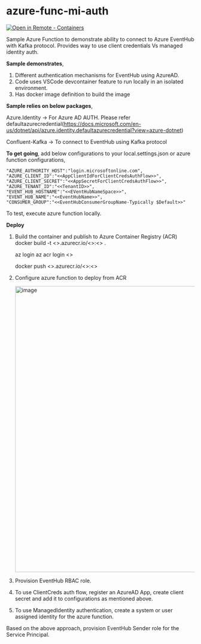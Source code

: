 # azure-func-mi-auth
[![Open in Remote - Containers](https://img.shields.io/static/v1?label=Remote%20-%20Containers&message=Open&color=blue&logo=visualstudiocode)](https://vscode.dev/redirect?url=vscode://azurefunc-eventhub-managedidentity-auth.remote-containers/cloneInVolume?https://github.com/rajkalemsft/azurefunc-eventhub-managedidentity-auth)

Sample Azure Function to demonstrate ability to connect to Azure EventHub with Kafka protocol. Provides way to use client credentials Vs managed identity auth.

**Sample demonstrates**, 
1. Different authentication mechanisms for EventHub using AzureAD. 
2. Code uses VSCode devcontainer feature to run locally in an isolated environment.
3. Has docker image definition to build the image

**Sample relies on below packages**,

Azure.Identity -> For Azure AD AUTH. Please refer defaultazurecredential(https://docs.microsoft.com/en-us/dotnet/api/azure.identity.defaultazurecredential?view=azure-dotnet)

Confluent-Kafka -> To connect to EventHub using Kafka protocol

**To get going**, add below configurations to your local.settings.json or azure function configurations,

    "AZURE_AUTHORITY_HOST":"login.microsoftonline.com",
    "AZURE_CLIENT_ID":"<<AppClientIdForClientCredsAuthFlow>>",
    "AZURE_CLIENT_SECRET":"<<AppSecretForClientCredsAuthFlow>>",
    "AZURE_TENANT_ID":"<<TenantID>>",
    "EVENT_HUB_HOSTNAME":"<<EVentHubNameSpace>>",
    "EVENT_HUB_NAME":"<<EventHubName>>",
    "CONSUMER_GROUP":"<<EventHubConsumerGroupName-Typically $Default>>"
    
To test, execute azure function locally. 

**Deploy**
1. Build the container and publish to Azure Container Registry (ACR)
    docker build -t <<ACRName>>.azurecr.io/<<RepoName>>:<<Tag>> .
  
    az login
    az acr login <<ACRName>>
  
   docker push <<ACRName>>.azurecr.io/<<RepoName>>:<<Tag>> 
  
2. Configure azure function to deploy from ACR
  
   <img width="764" alt="image" src="https://user-images.githubusercontent.com/106317605/173991147-62ac842a-f985-476b-af55-6c3f30d58cdb.png">
3. Provision EventHub RBAC role.
  1. To use ClientCreds auth flow, register an AzureAD App, create client secret and add it to configurations as mentioned above.
  2. To use ManagedIdentity authentication, create a system or user assigned identity for the azure function.
  
  Based on the above approach, provision EventHub Sender role for the Service Principal.
  
